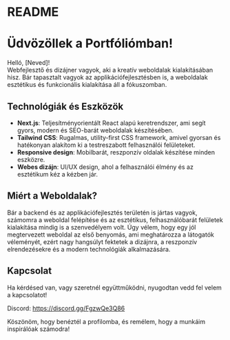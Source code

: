 # README
# Üdvözöllek a Portfóliómban!

Helló, [Neved]!  
Webfejlesztő és dizájner vagyok, aki a kreatív weboldalak kialakításában hisz. Bár tapasztalt vagyok az applikációfejlesztésben is, a weboldalak esztétikus és funkcionális kialakítása áll a fókuszomban.

## Technológiák és Eszközök

- **Next.js**: Teljesítményorientált React alapú keretrendszer, ami segít gyors, modern és SEO-barát weboldalak készítésében.
- **Tailwind CSS**: Rugalmas, utility-first CSS framework, amivel gyorsan és hatékonyan alakítom ki a testreszabott felhasználói felületeket.
- **Responsive design**: Mobilbarát, reszponzív oldalak készítése minden eszközre.
- **Webes dizájn**: UI/UX design, ahol a felhasználói élmény és az esztétikum kéz a kézben jár.

## Miért a Weboldalak?

Bár a backend és az applikációfejlesztés területén is jártas vagyok, számomra a weboldal felépítése és az esztétikus, felhasználóbarát felületek kialakítása mindig is a szenvedélyem volt. Úgy vélem, hogy egy jól megtervezett weboldal az első benyomás, ami meghatározza a látogatók véleményét, ezért nagy hangsúlyt fektetek a dizájnra, a reszponzív elrendezésekre és a modern technológiák alkalmazására.

## Kapcsolat

Ha kérdésed van, vagy szeretnél együttműködni, nyugodtan vedd fel velem a kapcsolatot!

Discord: https://discord.gg/FgzwQe3Q86

Köszönöm, hogy benéztél a profilomba, és remélem, hogy a munkáim inspirálóak számodra!

